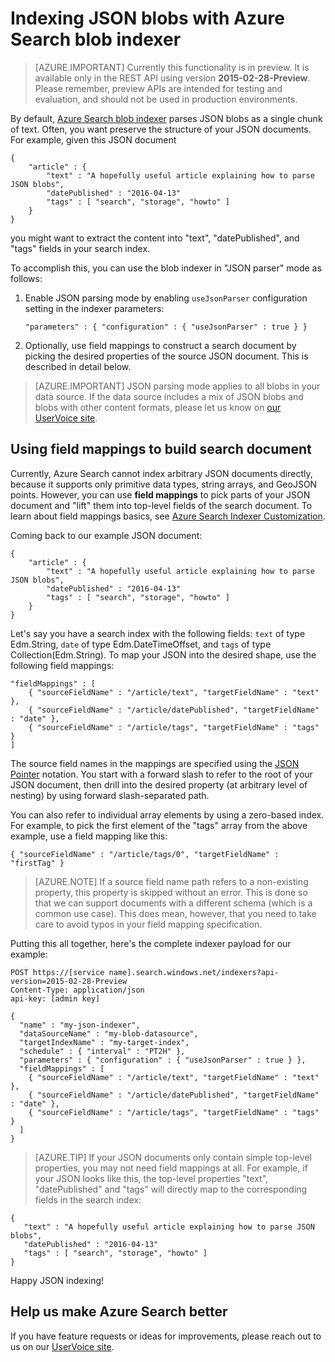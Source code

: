 <properties
pageTitle="Indexing JSON blobs with Azure Search blob indexer"
description="Learn how to index JSON blobs with Azure Search"
services="search"
documentationCenter=""
authors="chaosrealm"
manager="pablocas"
editor="" />

<tags
ms.service="search"
ms.devlang="rest-api"
ms.workload="search" ms.topic="article"  
ms.tgt_pltfrm="na"
ms.date="04/14/2016"
ms.author="eugenesh" />

# Indexing JSON blobs with Azure Search blob indexer 

> [AZURE.IMPORTANT] Currently this functionality is in preview. It is available only in the REST API using version **2015-02-28-Preview**. Please remember, preview APIs are intended for testing and evaluation, and should not be used in production environments.

By default, [Azure Search blob indexer](search-howto-indexing-azure-blob-storage.md) parses JSON blobs as a single chunk of text. Often, you want preserve the structure of your JSON documents. For example, given this JSON document 

	{ 
		"article" : {
	 		"text" : "A hopefully useful article explaining how to parse JSON blobs",
	        "datePublished" : "2016-04-13" 
			"tags" : [ "search", "storage", "howto" ]    
	    }
	}

you might want to extract the content into "text", "datePublished", and "tags" fields in your search index. 

To accomplish this, you can use the blob indexer in "JSON parser" mode as follows: 

1. Enable JSON parsing mode by enabling `useJsonParser` configuration setting in the indexer parameters: 

	`"parameters" : { "configuration" : { "useJsonParser" : true } }`

2. Optionally, use field mappings to construct a search document by picking the desired properties of the source JSON document.  This is described in detail below. 

> [AZURE.IMPORTANT] JSON parsing mode applies to all blobs in your data source. If the data source includes a mix of JSON blobs and blobs with other content formats, please let us know on [our UserVoice site](https://feedback.azure.com/forums/263029-azure-search).

## Using field mappings to build search document 

Currently, Azure Search cannot index arbitrary JSON documents directly, because it supports only primitive data types, string arrays, and GeoJSON points. However, you can use **field mappings** to pick parts of your JSON document and "lift" them into top-level fields of the search document. To learn about field mappings basics, see [Azure Search Indexer Customization](search-indexers-customization.md).

Coming back to our example JSON document: 

    { 
		"article" : {
	 		"text" : "A hopefully useful article explaining how to parse JSON blobs",
	        "datePublished" : "2016-04-13" 
			"tags" : [ "search", "storage", "howto" ]    
	    }
	}

Let's say you have a search index with the following fields: `text` of type Edm.String, `date` of type Edm.DateTimeOffset, and `tags` of type Collection(Edm.String). To map your JSON into the desired shape, use the following field mappings: 

	"fieldMappings" : [ 
        { "sourceFieldName" : "/article/text", "targetFieldName" : "text" },
        { "sourceFieldName" : "/article/datePublished", "targetFieldName" : "date" },
        { "sourceFieldName" : "/article/tags", "targetFieldName" : "tags" }
  	]

The source field names in the mappings are specified using the [JSON Pointer](http://tools.ietf.org/html/rfc6901) notation. You start with a forward slash to refer to the root of your JSON document, then drill into the desired property (at arbitrary level of nesting) by using forward slash-separated path. 

You can also refer to individual array elements by using a zero-based index. For example, to pick the first element of the "tags" array from the above example, use a field mapping like this:

	{ "sourceFieldName" : "/article/tags/0", "targetFieldName" : "firstTag" }

> [AZURE.NOTE] If a source field name path refers to a non-existing property, this property is skipped without an error. This is done so that we can support documents with a different schema (which is a common use case). This does mean, however, that you need to take care to avoid typos in your field mapping specification. 

Putting this all together, here's the complete indexer payload for our example: 

	POST https://[service name].search.windows.net/indexers?api-version=2015-02-28-Preview
	Content-Type: application/json
	api-key: [admin key]

	{
	  "name" : "my-json-indexer",
	  "dataSourceName" : "my-blob-datasource",
	  "targetIndexName" : "my-target-index",
	  "schedule" : { "interval" : "PT2H" },
      "parameters" : { "configuration" : { "useJsonParser" : true } }, 
      "fieldMappings" : [ 
        { "sourceFieldName" : "/article/text", "targetFieldName" : "text" },
        { "sourceFieldName" : "/article/datePublished", "targetFieldName" : "date" },
        { "sourceFieldName" : "/article/tags", "targetFieldName" : "tags" }
  	  ]
	}

> [AZURE.TIP] If your JSON documents only contain simple top-level properties, you may not need field mappings at all. For example, if your JSON looks like this, the top-level properties "text", "datePublished" and "tags" will directly map to the corresponding fields in the search index: 
 
	{ 
	   "text" : "A hopefully useful article explaining how to parse JSON blobs",
	   "datePublished" : "2016-04-13" 
       "tags" : [ "search", "storage", "howto" ]    
 	}

Happy JSON indexing!

## Help us make Azure Search better

If you have feature requests or ideas for improvements, please reach out to us on our [UserVoice site](https://feedback.azure.com/forums/263029-azure-search/).